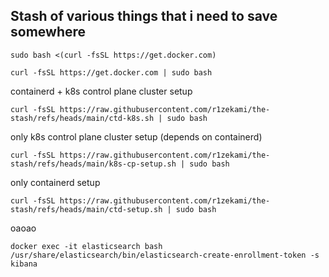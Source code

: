 ## Stash of various things that i need to save somewhere

```
sudo bash <(curl -fsSL https://get.docker.com)
```
```
curl -fsSL https://get.docker.com | sudo bash
```

containerd + k8s control plane cluster setup
```
curl -fsSL https://raw.githubusercontent.com/r1zekami/the-stash/refs/heads/main/ctd-k8s.sh | sudo bash
```
only k8s control plane cluster setup (depends on containerd)
```
curl -fsSL https://raw.githubusercontent.com/r1zekami/the-stash/refs/heads/main/k8s-cp-setup.sh | sudo bash
```
only containerd setup
```
curl -fsSL https://raw.githubusercontent.com/r1zekami/the-stash/refs/heads/main/ctd-setup.sh | sudo bash
```

oaoao
```
docker exec -it elasticsearch bash
/usr/share/elasticsearch/bin/elasticsearch-create-enrollment-token -s kibana
```
